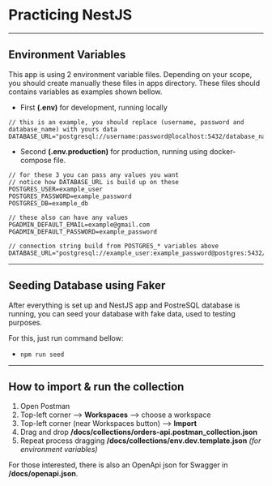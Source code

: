 # Practicing NestJS

---

## Environment Variables

This app is using 2 environment variable files. Depending on your scope, you should create manually these files in apps directory. These files should contains variables as examples shown bellow.

- First **(.env)** for development, running locally

```
// this is an example, you should replace (username, password and database_name) with yours data
DATABASE_URL="postgresql://username:password@localhost:5432/database_name"
```

- Second **(.env.production)** for production, running using docker-compose file.

```
// for these 3 you can pass any values you want
// notice how DATABASE_URL is build up on these
POSTGRES_USER=example_user
POSTGRES_PASSWORD=example_password
POSTGRES_DB=example_db

// these also can have any values
PGADMIN_DEFAULT_EMAIL=example@gmail.com
PGADMIN_DEFAULT_PASSWORD=example_password

// connection string build from POSTGRES_* variables above
DATABASE_URL="postgresql://example_user:example_password@postgres:5432/example_db"
```

---

## Seeding Database using Faker

After everything is set up and NestJS app and PostreSQL database is running, you can seed your database with fake data, used to testing purposes.

For this, just run command bellow:

- `npm run seed`

---

## How to import & run the collection

1. Open Postman
2. Top-left corner --> **Workspaces** --> choose a workspace
3. Top-left corner (near Workspaces button) --> **Import**
4. Drag and drop **/docs/collections/orders-api.postman_collection.json**
5. Repeat process dragging **/docs/collections/env.dev.template.json** _(for environment variables)_

For those interested, there is also an OpenApi json for Swagger in **/docs/openapi.json**.
